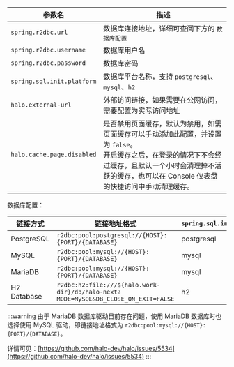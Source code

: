 | 参数名                                         | 描述                                                                                                                                                                                                                  |
| ---------------------------------------------- | --------------------------------------------------------------------------------------------------------------------------------------------------------------------------------------------------------------------- |
| `spring.r2dbc.url`                             | 数据库连接地址，详细可查阅下方的 `数据库配置`                                                                                                                                                                         |
| `spring.r2dbc.username`                        | 数据库用户名                                                                                                                                                                                                          |
| `spring.r2dbc.password`                        | 数据库密码                                                                                                                                                                                                            |
| `spring.sql.init.platform`                     | 数据库平台名称，支持 `postgresql`、`mysql`、`h2`                                                                                                                                                                      |
| `halo.external-url`                            | 外部访问链接，如果需要在公网访问，需要配置为实际访问地址                                                                                                                                                              |
| `halo.cache.page.disabled`                     | 是否禁用页面缓存，默认为禁用，如需页面缓存可以手动添加此配置，并设置为 `false`。<br />开启缓存之后，在登录的情况下不会经过缓存，且默认一个小时会清理掉不活跃的缓存，也可以在 Console 仪表盘的快捷访问中手动清理缓存。 |

数据库配置：

| 链接方式    | 链接地址格式                                                                       | `spring.sql.init.platform` |
| ----------- | ---------------------------------------------------------------------------------- | -------------------------- |
| PostgreSQL  | `r2dbc:pool:postgresql://{HOST}:{PORT}/{DATABASE}`                                 | postgresql                 |
| MySQL       | `r2dbc:pool:mysql://{HOST}:{PORT}/{DATABASE}`                                      | mysql                      |
| MariaDB     | `r2dbc:pool:mysql://{HOST}:{PORT}/{DATABASE}`                                    | mysql                      |
| H2 Database | `r2dbc:h2:file:///${halo.work-dir}/db/halo-next?MODE=MySQL&DB_CLOSE_ON_EXIT=FALSE` | h2                         |

:::warning
由于 MariaDB 数据库驱动目前存在问题，使用 MariaDB 数据库时也选择使用 MySQL 驱动，即链接地址格式为 `r2dbc:pool:mysql://{HOST}:{PORT}/{DATABASE}`。

详情可见：[https://github.com/halo-dev/halo/issues/5534](https://github.com/halo-dev/halo/issues/5534)
:::
